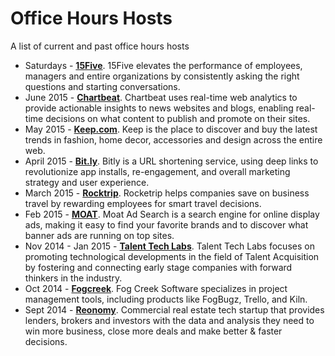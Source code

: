 # Office Hours Hosts

A list of current and past office hours hosts

* Saturdays - [**15Five**](http://www.15five.com/). 15Five elevates the performance of employees, managers and entire organizations by consistently asking the right questions and starting conversations.
* June 2015 - [**Chartbeat**](https://chartbeat.com/). Chartbeat uses real-time web analytics to provide actionable insights to news websites and blogs, enabling real-time decisions on what content to publish and promote on their sites.
* May 2015 - [**Keep.com**](https://keep.com/).	Keep is the place to discover and buy the latest trends in fashion, home decor, accessories and design across the entire web.
* April 2015 - [**Bit.ly**](https://bitly.com/). Bitly is a URL shortening service, using deep links to revolutionize app installs, re-engagement, and overall marketing strategy and user experience.
* March 2015 - [**Rocktrip**](https://www.rocketrip.com/). Rocketrip helps companies save on business travel by rewarding employees for smart travel decisions.
* Feb 2015 - [**MOAT**](http://www.moat.com/). Moat Ad Search is a search engine for online display ads, making it easy to find your favorite brands and to discover what banner ads are running on top sites.
* Nov 2014 - Jan 2015 - [**Talent Tech Labs**](http://talenttechlabs.com/). Talent Tech Labs focuses on promoting technological developments in the field of Talent Acquisition by fostering and connecting early stage companies with forward thinkers in the industry.
* Oct 2014 - [**Fogcreek**](http://www.fogcreek.com/). Fog Creek Software specializes in project management tools, including products like FogBugz, Trello, and Kiln.
* Sept 2014 - [**Reonomy**](https://www.reonomy.com/). Commercial real estate tech startup that provides lenders, brokers and investors with the data and analysis they need to win more business, close more deals and make better & faster decisions.
